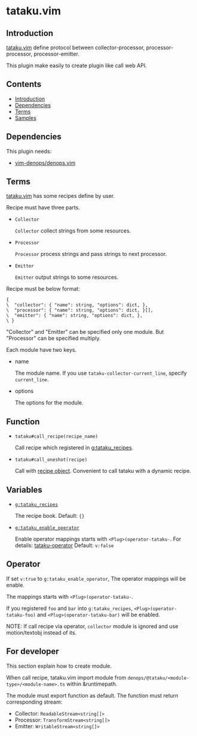 # tataku.vim

## Introduction

[tataku.vim](tataku.vim) define protocol between collector-processor,
processor-processor, processor-emitter.

This plugin make easily to create plugin like call web API.

## Contents

- [Introduction](tataku-introduction)
- [Dependencies](tataku-dependencies)
- [Terms](tataku-terms)
- [Samples](tataku-processor-ollama-samples)

## Dependencies

This plugin needs:

- [vim-denops/denops.vim](https://github.com/vim-denops/denops.vim)

## Terms

[tataku.vim](tataku.vim) has some recipes define by user.

Recipe must have three parts.

- `Collector`

  `Collector` collect strings from some resources.
- `Processor`

  `Processor` process strings and pass strings to next processor.
- `Emitter`

  `Emitter` output strings to some resources.

Recipe must be below format:

```vim
{
\  "collector": { "name": string, "options": dict, },
\  "processor": { "name": string, "options": dict, }[],
\  "emitter": { "name": string, "options": dict, },
\ }
```

"Collector" and "Emitter" can be specified only one module. But "Processor" can
be specified multiply.

Each module have two keys.

- name

  The module name. If you use `tataku-collector-current_line`, specify
  `current_line`.
- options

  The options for the module.

## Function

- `tataku#call_recipe(recipe_name)`

  Call recipe which registered in [g:tataku_recipes](g:tataku_recipes).
- `tataku#call_oneshot(recipe)`

  Call with [recipe object](tataku-recipe-format). Convenient to call tataku
  with a dynamic recipe.

## Variables

- [`g:tataku_recipes`](`g:tataku_recipes`)

  The recipe book. Default: `{}`
- [`g:tataku_enable_operator`](`g:tataku_enable_operator`)

  Enable operator mappings starts with `<Plug>(operator-tataku-`. For details:
  [tataku-operator](tataku-operator) Default: `v:false`

## Operator

If set `v:true` to `g:tataku_enable_operator`, The operator mappings will be
enable.

The mappings starts with `<Plug>(operator-tataku-`.

If you registered `foo` and `bar` into `g:tataku_recipes`,
`<Plug>(operator-tataku-foo)` and `<Plug>(operator-tataku-bar)` will be enabled.

NOTE: If call recipe via operator, `collector` module is ignored and use
motion/textobj instead of its.

## For developer

This section explain how to create module.

When call recipe, tataku.vim import module from
`denops/@tataku/<module-type>/<module-name>.ts` within &runtimepath.

The module must export function as default. The function must return
corresponding stream:

- Collector: `ReadableStream<string[]>`
- Processor: `TransformStream<string[]>`
- Emitter: `WritableStream<string[]>`

